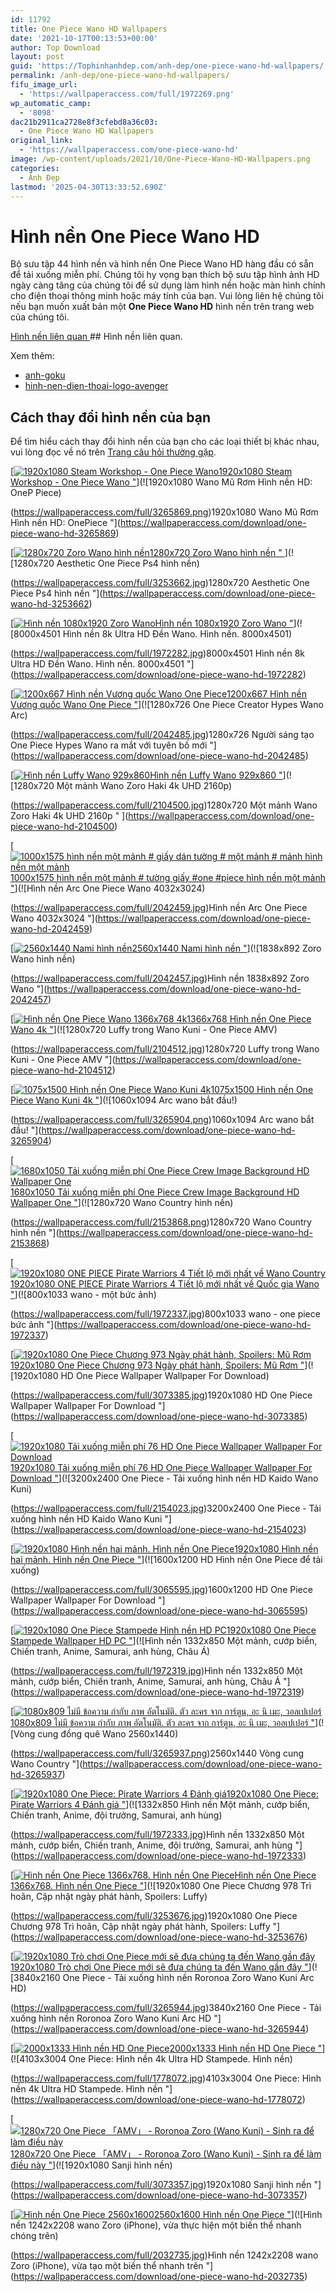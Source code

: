 ```yaml
---
id: 11792
title: One Piece Wano HD Wallpapers
date: '2021-10-17T00:13:53+00:00'
author: Top Download
layout: post
guid: 'https://Tophinhanhdep.com/anh-dep/one-piece-wano-hd-wallpapers/'
permalink: /anh-dep/one-piece-wano-hd-wallpapers/
fifu_image_url:
  - 'https://wallpaperaccess.com/full/1972269.png'
wp_automatic_camp:
  - '8098'
dac21b2911ca2728e8f3cfebd8a36c03:
  - One Piece Wano HD Wallpapers
original_link:
  - 'https://wallpaperaccess.com/one-piece-wano-hd'
image: /wp-content/uploads/2021/10/One-Piece-Wano-HD-Wallpapers.png
categories:
  - Ảnh Đẹp
lastmod: '2025-04-30T13:33:52.690Z'
---
```

# Hình nền One Piece Wano HD

Bộ sưu tập 44 hình nền và hình nền One Piece Wano HD hàng đầu có sẵn để tải xuống miễn phí. Chúng tôi hy vọng bạn thích bộ sưu tập hình ảnh HD ngày càng tăng của chúng tôi để sử dụng làm hình nền hoặc màn hình chính cho điện thoại thông minh hoặc máy tính của bạn. Vui lòng liên hệ chúng tôi nếu bạn muốn xuất bản một **One Piece Wano HD** hình nền trên trang web của chúng tôi.

[Hình nền liên quan ](#related) ## Hình nền liên quan.

   
 Xem thêm:

   
- [anh-goku](https://tophinhanhdep.com/anh-anime/anh-goku/)
- [hinh-nen-dien-thoai-logo-avenger](https://tophinhanhdep.com/hinh-nen-dep/hinh-nen-dien-thoai-logo-avenger/)

## Cách thay đổi hình nền của bạn

Để tìm hiểu cách thay đổi hình nền của bạn cho các loại thiết bị khác nhau, vui lòng đọc về nó trên [Trang câu hỏi thường gặp](https://tophinhanhdep.com/faq/).

  
[[![1920x1080 Steam Workshop - One Piece Wano](https://wallpaperaccess.com/full/1972269.png)1920x1080 Steam Workshop - One Piece Wano "](https://wallpaperaccess.com/download/one-piece-wano-hd-1972269)](![1920x1080 Wano Mũ Rơm Hình nền HD: OneP Piece)

(https://wallpaperaccess.com/full/3265869.png)1920x1080 Wano Mũ Rơm Hình nền HD: OnePiece "](https://wallpaperaccess.com/download/one-piece-wano-hd-3265869)

[[![1280x720 Zoro Wano hình nền](https://wallpaperaccess.com/full/1972280.jpg)1280x720 Zoro Wano hình nền " ](https://wallpaperaccess.com/download/one-piece-wano-hd-1972280)](![1280x720 Aesthetic One Piece Ps4 hình nền)

(https://wallpaperaccess.com/full/3253662.jpg)1280x720 Aesthetic One Piece Ps4 hình nền "](https://wallpaperaccess.com/download/one-piece-wano-hd-3253662)

[[![Hình nền 1080x1920 Zoro Wano](https://wallpaperaccess.com/full/1972294.jpg)Hình nền 1080x1920 Zoro Wano "](https://wallpaperaccess.com/download/one-piece-wano-hd-1972294)](![8000x4501 Hình nền 8k Ultra HD Đền Wano.  Hình nền.  8000x4501)

(https://wallpaperaccess.com/full/1972282.jpg)8000x4501 Hình nền 8k Ultra HD Đền Wano. Hình nền. 8000x4501 "](https://wallpaperaccess.com/download/one-piece-wano-hd-1972282)

[[![1200x667 Hình nền Vương quốc Wano One Piece](https://wallpaperaccess.com/full/2997561.jpg)1200x667 Hình nền Vương quốc Wano One Piece "](https://wallpaperaccess.com/download/one-piece-wano-hd-2997561)](![1280x726 One Piece Creator Hypes Wano Arc)

(https://wallpaperaccess.com/full/2042485.jpg)1280x726 Người sáng tạo One Piece Hypes Wano ra mắt với tuyên bố mới "](https://wallpaperaccess.com/download/one-piece-wano-hd-2042485)

[[![Hình nền Luffy Wano 929x860](https://wallpaperaccess.com/full/2104517.jpg)Hình nền Luffy Wano 929x860 "](https://wallpaperaccess.com/download/one-piece-wano-hd-2104517)](![1280x720 Một mảnh Wano Zoro Haki 4k UHD 2160p)

(https://wallpaperaccess.com/full/2104500.jpg)1280x720 Một mảnh Wano Zoro Haki 4k UHD 2160p " ](https://wallpaperaccess.com/download/one-piece-wano-hd-2104500)

[[![1000x1575 hình nền một mảnh # giấy dán tường # một mảnh # mảnh  hình nền một mảnh](https://wallpaperaccess.com/full/3265894.png)1000x1575 hình nền một mảnh # tường giấy #one #piece hình nền một mảnh "](https://wallpaperaccess.com/download/one-piece-wano-hd-3265894)](![Hình nền Arc One Piece Wano 4032x3024)

(https://wallpaperaccess.com/full/2042459.jpg)Hình nền Arc One Piece Wano 4032x3024 "](https://wallpaperaccess.com/download/one-piece-wano-hd-2042459)

[[![2560x1440 Nami hình nền](https://wallpaperaccess.com/full/2709784.jpg)2560x1440 Nami hình nền "](https://wallpaperaccess.com/download/one-piece-wano-hd-2709784)](![1838x892 Zoro Wano hình nền)

(https://wallpaperaccess.com/full/2042457.jpg)Hình nền 1838x892 Zoro Wano "](https://wallpaperaccess.com/download/one-piece-wano-hd-2042457)

[[![Hình nền One Piece Wano 1366x768 4k](https://wallpaperaccess.com/full/2997592.jpg)1366x768 Hình nền One Piece Wano 4k "](https://wallpaperaccess.com/download/one-piece-wano-hd-2997592)](![1280x720 Luffy trong Wano Kuni - One Piece AMV)

(https://wallpaperaccess.com/full/2104512.jpg)1280x720 Luffy trong Wano Kuni - One Piece AMV "](https://wallpaperaccess.com/download/one-piece-wano-hd-2104512)

[[![1075x1500 Hình nền One Piece Wano Kuni 4k](https://wallpaperaccess.com/full/3265903.jpg)1075x1500 Hình nền One Piece Wano Kuni 4k "](https://wallpaperaccess.com/download/one-piece-wano-hd-3265903)](![1060x1094 Arc wano bắt đầu!)

(https://wallpaperaccess.com/full/3265904.png)1060x1094 Arc wano bắt đầu! "](https://wallpaperaccess.com/download/one-piece-wano-hd-3265904)

[[![1680x1050 Tải xuống miễn phí One Piece Crew Image Background HD Wallpaper One](https://wallpaperaccess.com/full/3265905.jpg)1680x1050 Tải xuống miễn phí One Piece Crew Image Background HD Wallpaper One "](https://wallpaperaccess.com/download/one-piece-wano-hd-3265905)](![1280x720 Wano Country hình nền)

(https://wallpaperaccess.com/full/2153868.png)1280x720 Wano Country hình nền "](https://wallpaperaccess.com/download/one-piece-wano-hd-2153868)

[[![1920x1080 ONE PIECE Pirate Warriors 4 Tiết lộ mới nhất về Wano Country](https://wallpaperaccess.com/full/3265911.jpg)1920x1080 ONE PIECE Pirate Warriors 4 Tiết lộ mới nhất về Quốc gia Wano "](https://wallpaperaccess.com/download/one-piece-wano-hd-3265911)](![800x1033 wano - một bức ảnh)

(https://wallpaperaccess.com/full/1972337.jpg)800x1033 wano - one piece bức ảnh "](https://wallpaperaccess.com/download/one-piece-wano-hd-1972337)

[[![1920x1080 One Piece Chương 973 Ngày phát hành, Spoilers: Mũ Rơm](https://wallpaperaccess.com/full/3265917.jpg)1920x1080 One Piece Chương 973 Ngày phát hành, Spoilers: Mũ Rơm "](https://wallpaperaccess.com/download/one-piece-wano-hd-3265917)](![1920x1080 HD One Piece Wallpaper Wallpaper For Download)

(https://wallpaperaccess.com/full/3073385.jpg)1920x1080 HD One Piece Wallpaper Wallpaper For Download "](https://wallpaperaccess.com/download/one-piece-wano-hd-3073385)

[[![1920x1080 Tải xuống miễn phí 76 HD One Piece Wallpaper Wallpaper For Download](https://wallpaperaccess.com/full/3265920.png)1920x1080 Tải xuống miễn phí 76 HD One Piece Wallpaper Wallpaper For Download "](https://wallpaperaccess.com/download/one-piece-wano-hd-3265920)](![3200x2400 One Piece - Tải xuống hình nền HD Kaido Wano Kuni)

(https://wallpaperaccess.com/full/2154023.jpg)3200x2400 One Piece - Tải xuống hình nền HD Kaido Wano Kuni "](https://wallpaperaccess.com/download/one-piece-wano-hd-2154023)

[[![1920x1080 Hình nền hai mảnh.  Hình nền One Piece](https://wallpaperaccess.com/full/3265931.jpg)1920x1080 Hình nền hai mảnh. Hình nền One Piece "](https://wallpaperaccess.com/download/one-piece-wano-hd-3265931)](![1600x1200 HD Hình nền One Piece để tải xuống)

(https://wallpaperaccess.com/full/3065595.jpg)1600x1200 HD One Piece Wallpaper Wallpaper For Download "](https://wallpaperaccess.com/download/one-piece-wano-hd-3065595)

[[![1920x1080 One Piece Stampede Hình nền HD PC](https://wallpaperaccess.com/full/3265933.png)1920x1080 One Piece Stampede Wallpaper HD PC "](https://wallpaperaccess.com/download/one-piece-wano-hd-3265933)](![Hình nền 1332x850 Một mảnh, cướp biển, Chiến tranh, Anime, Samurai, anh hùng, Châu Á)

(https://wallpaperaccess.com/full/1972319.jpg)Hình nền 1332x850 Một mảnh, cướp biển, Chiến tranh, Anime, Samurai, anh hùng, Châu Á "](https://wallpaperaccess.com/download/one-piece-wano-hd-1972319)

[[![1080x809 ไม่มี ข้อความ กำกับ ภาพ อัตโนมัติ.  ตัว ละคร จาก การ์ตูน, อะ นิ เมะ, วอลเปเปอร์](https://wallpaperaccess.com/full/3265936.jpg)1080x809 ไม่มี ข้อความ กำกับ ภาพ อัตโนมัติ. ตัว ละคร จาก การ์ตูน, อะ นิ เมะ, วอลเปเปอร์ "](https://wallpaperaccess.com/download/one-piece-wano-hd-3265936)](![Vòng cung đồng quê Wano 2560x1440)

(https://wallpaperaccess.com/full/3265937.png)2560x1440 Vòng cung Wano Country "](https://wallpaperaccess.com/download/one-piece-wano-hd-3265937)

[[![1920x1080 One Piece: Pirate Warriors 4 Đánh giá](https://wallpaperaccess.com/full/3265938.jpg)1920x1080 One Piece: Pirate Warriors 4 Đánh giá "](https://wallpaperaccess.com/download/one-piece-wano-hd-3265938)](![1332x850 Hình nền Một mảnh, cướp biển, Chiến tranh, Anime, đội trưởng, Samurai, anh hùng)

(https://wallpaperaccess.com/full/1972333.jpg)Hình nền 1332x850 Một mảnh, cướp biển, Chiến tranh, Anime, đội trưởng, Samurai, anh hùng "](https://wallpaperaccess.com/download/one-piece-wano-hd-1972333)

[[![Hình nền One Piece 1366x768.  Hình nền One Piece](https://wallpaperaccess.com/full/3265940.jpg)Hình nền One Piece 1366x768. Hình nền One Piece "](https://wallpaperaccess.com/download/one-piece-wano-hd-3265940)](![1920x1080 One Piece Chương 978 Trì hoãn, Cập nhật ngày phát hành, Spoilers: Luffy)

(https://wallpaperaccess.com/full/3253676.jpg)1920x1080 One Piece Chương 978 Trì hoãn, Cập nhật ngày phát hành, Spoilers: Luffy "](https://wallpaperaccess.com/download/one-piece-wano-hd-3253676)

[[![1920x1080 Trò chơi One Piece mới sẽ đưa chúng ta đến Wano gần đây](https://wallpaperaccess.com/full/3265942.jpg)1920x1080 Trò chơi One Piece mới sẽ đưa chúng ta đến Wano gần đây "](https://wallpaperaccess.com/download/one-piece-wano-hd-3265942)](![3840x2160 One Piece - Tải xuống hình nền Roronoa Zoro Wano Kuni Arc HD)

(https://wallpaperaccess.com/full/3265944.jpg)3840x2160 One Piece - Tải xuống hình nền Roronoa Zoro Wano Kuni Arc HD "](https://wallpaperaccess.com/download/one-piece-wano-hd-3265944)

[[![2000x1333 Hình nền HD One Piece](https://wallpaperaccess.com/full/1972392.jpg)2000x1333 Hình nền HD One Piece "](https://wallpaperaccess.com/download/one-piece-wano-hd-1972392)](![4103x3004 One Piece: Hình nền 4k Ultra HD Stampede.  Hình nền)

(https://wallpaperaccess.com/full/1778072.jpg)4103x3004 One Piece: Hình nền 4k Ultra HD Stampede. Hình nền "](https://wallpaperaccess.com/download/one-piece-wano-hd-1778072)

[[![1280x720 One Piece 「AMV」 - Roronoa Zoro (Wano Kuni) - Sinh ra để làm điều này](https://wallpaperaccess.com/full/3253661.jpg)1280x720 One Piece 「AMV」 - Roronoa Zoro (Wano Kuni) - Sinh ra để làm điều này "](https://wallpaperaccess.com/download/one-piece-wano-hd-3253661)](![1920x1080 Sanji hình nền)

(https://wallpaperaccess.com/full/3073357.jpg)1920x1080 Sanji hình nền "](https://wallpaperaccess.com/download/one-piece-wano-hd-3073357)

[[![Hình nền One Piece 2560x1600](https://wallpaperaccess.com/full/1929995.jpg)2560x1600 Hình nền One Piece "](https://wallpaperaccess.com/download/one-piece-wano-hd-1929995)](![Hình nền 1242x2208 wano Zoro (iPhone), vừa thực hiện một biến thể nhanh chóng trên)

(https://wallpaperaccess.com/full/2032735.jpg)Hình nền 1242x2208 wano Zoro (iPhone), vừa tạo một biến thể nhanh trên "](https://wallpaperaccess.com/download/one-piece-wano-hd-2032735)

